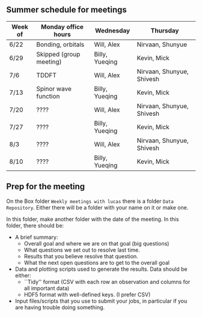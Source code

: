 ## Summer schedule for meetings

Week of | Monday office hours | Wednesday | Thursday 
--------|--------------------|-----------|---------
6/22    | Bonding, orbitals   | Will, Alex | Nirvaan, Shunyue|
6/29    | Skipped (group meeting)   | Billy, Yueqing | Kevin, Mick |
7/6     | TDDFT  | Will, Alex  | Nirvaan, Shunyue, Shivesh | 
7/13     | Spinor wave function  | Billy, Yueqing  | Kevin, Mick | 
7/20     | ????  | Will, Alex  | Nirvaan, Shunyue, Shivesh | 
7/27     | ????  | Billy, Yueqing  | Kevin, Mick | 
8/3   | ????  | Will, Alex  | Nirvaan, Shunyue, Shivesh | 
8/10    | ????  | Billy, Yueqing  | Kevin, Mick | 

## Prep for the meeting

On the Box folder `Weekly meetings with lucas` there is a folder `Data Repository`. Either there will be a folder with your name on it or make one. 

In this folder, make another folder with the date of the meeting. In this folder, there should be: 
 * A brief summary: 
    - Overall goal and where we are on that goal (big questions)
    - What questions we set out to resolve last time. 
    - Results that you believe resolve that question. 
    - What the next open questions are to get to the overall goal
* Data and plotting scripts used to generate the results. Data should be either:
    - ``Tidy'' format (CSV with each row an observation and columns for all important data)
    - HDF5 format with well-defined keys. (I prefer CSV)
* Input files/scripts that you use to submit your jobs, in particular if you are having trouble doing something.
